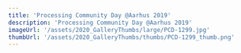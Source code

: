 ```yaml
---
title: 'Processing Community Day @Aarhus 2019'
description: 'Processing Community Day @Aarhus 2019'
imageUrl: '/assets/2020_GalleryThumbs/large/PCD-1299.jpg'
thumbUrl: '/assets/2020_GalleryThumbs/thumbs/PCD-1299_thumb.png'
---
```


